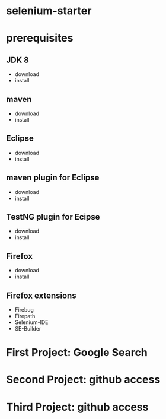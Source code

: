 # selenium-starter
# prerequisites
## JDK 8
* download
* install
## maven
* download
* install
## Eclipse
* download
* install
## maven plugin for Eclipse
* download
* install
## TestNG plugin for Ecipse
* download
* install
## Firefox
* download
* install
## Firefox extensions
* Firebug
* Firepath
* Selenium-IDE
* SE-Builder
# First Project: Google Search 
# Second Project: github access
# Third Project: github access
